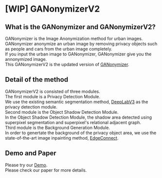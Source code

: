 # [WIP] GANonymizerV2
## What is the GANonymizer and GANonymizerV2?
GANonymizer is the Image Anonymization method for urban images.  
GANonymizer anonymize an urban image by removing privacy objects such as people and cars from the urban image completely.  
If you input the urban image to GANonymizer, GANonymizer give you the  annonymized image.  
This GANonymizerV2 is the updated version of [GANonymizer](https://github.com/tanimutomo/ganonymizer).

## Detail of the method
GANonymizerV2 is consisted of three modules.  
The first module is a Privacy Detection Module.  
We use the existing semantic segmentation method, [DeepLabV3](https://github.com/fregu856/deeplabv3) as the privacy detection module.  
Second module is the Object Shadow Detection Module.  
In the Object Shadow Detection Module, the shadow area detected using superpixel segmentation and superpixel's relational adjacent graph.  
Third module is the Background Generation Module.  
In order to genertate the background of the privacy object area, we use the state-of-the-art image inpainting method, [EdgeConnect](https://github.com/knazeri/edge-connect).

## Demo and Paper
Please try our [Demo](https://bacchus.ht.sfc.keio.ac.jp/ganonymizerv2).  
Please check our paper for more details.


